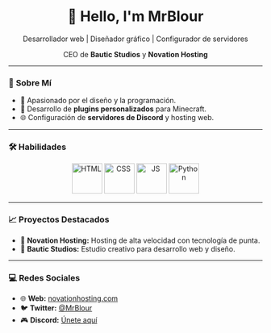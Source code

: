 <div align="center">
  <h1>👋 Hello, I'm MrBlour</h1>
  <p>Desarrollador web | Diseñador gráfico | Configurador de servidores</p>
  <p>CEO de <strong>Bautic Studios</strong> y <strong>Novation Hosting</strong></p>
</div>

---

### 🚀 **Sobre Mí**
- 🎨 Apasionado por el diseño y la programación.
- 🧩 Desarrollo de **plugins personalizados** para Minecraft.
- 🌐 Configuración de **servidores de Discord** y hosting web.

---

### 🛠️ **Habilidades**
<div align="center">
  <img src="https://upload.wikimedia.org/wikipedia/commons/6/61/HTML5_logo_and_wordmark.svg" alt="HTML" width="60" style="animation: bounce 2s infinite;" />
  <img src="https://upload.wikimedia.org/wikipedia/commons/6/62/CSS3_logo.svg" alt="CSS" width="60" style="animation: bounce 2s infinite;" />
  <img src="https://upload.wikimedia.org/wikipedia/commons/6/61/JavaScript-logo.svg" alt="JS" width="60" style="animation: bounce 2s infinite;" />
  <img src="https://upload.wikimedia.org/wikipedia/commons/0/0a/Python_logo_2020.svg" alt="Python" width="60" style="animation: bounce 2s infinite;" />
</div>

<style>
  @keyframes bounce {
    0%, 100% {
      transform: translateY(0);
    }
    50% {
      transform: translateY(-10px);
    }
  }
</style>

---

### 📈 **Proyectos Destacados**
- 🚀 **Novation Hosting:** Hosting de alta velocidad con tecnología de punta.  
- 🎨 **Bautic Studios:** Estudio creativo para desarrollo web y diseño.  

---

### 💻 **Redes Sociales**
- 🌐 **Web:** [novationhosting.com](https://novationhosting.com)  
- 🐦 **Twitter:** [@MrBlour](https://twitter.com/xpedz_mc)  
- 🎮 **Discord:** [Únete aquí](https://discord.gg/6fXKg7f5Uc)

